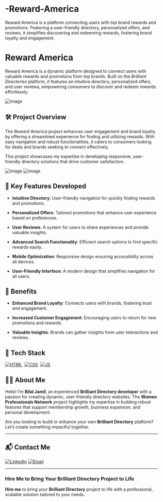 # -Reward-America
Reward America is a platform connecting users with top brand rewards and promotions. Featuring a user-friendly directory, personalized offers, and reviews, it simplifies discovering and redeeming rewards, fostering brand loyalty and engagement.
# Reward America
Reward America is a dynamic platform designed to connect users with valuable rewards and promotions from top brands. Built on the *Brilliant Directories* platform, it features an intuitive directory, personalized offers, and user reviews, empowering consumers to discover and redeem rewards effortlessly.

![image](https://github.com/user-attachments/assets/8c583d55-5f13-467e-a03d-cc81cc9c21a6)

## 🛠 Project Overview

The *Reward America* project enhances user engagement and brand loyalty by offering a streamlined experience for finding and utilizing rewards. With easy navigation and robust functionalities, it caters to consumers looking for deals and brands seeking to connect effectively. 

This project showcases my expertise in developing responsive, user-friendly directory solutions that drive customer satisfaction.

![image](https://github.com/user-attachments/assets/e8c06755-b81e-491e-a081-2bbcdc74835e)
![image](https://github.com/user-attachments/assets/f67d4379-1f57-4175-8850-28997d3d6a64)

## 🚀 Key Features Developed

- **Intuitive Directory**: User-friendly navigation for quickly finding rewards and promotions.
  
- **Personalized Offers**: Tailored promotions that enhance user experience based on preferences.

- **User Reviews**: A system for users to share experiences and provide valuable insights.

- **Advanced Search Functionality**: Efficient search options to find specific rewards easily.

- **Mobile Optimization**: Responsive design ensuring accessibility across all devices.

- **User-Friendly Interface**: A modern design that simplifies navigation for all users.

## 🌟 Benefits

- **Enhanced Brand Loyalty**: Connects users with brands, fostering trust and engagement.

- **Increased Customer Engagement**: Encouraging users to return for new promotions and rewards.

- **Valuable Insights**: Brands can gather insights from user interactions and reviews.
## 📌 Tech Stack
[![HTML](https://img.shields.io/badge/html5%20-%23E34F26.svg?&style=for-the-badge&logo=html5&logoColor=white)](https://github.com/yourusername/Baby-Support-Services/search?l=html)&nbsp;
[![CSS](https://img.shields.io/badge/css3%20-%231572B6.svg?&style=for-the-badge&logo=css3&logoColor=white)](https://github.com/yourusername/Baby-Support-Services/search?l=css)&nbsp;
[![JS](https://img.shields.io/badge/javascript%20-%23323330.svg?&style=for-the-badge&logo=javascript&logoColor=%23F7DF1E)](https://github.com/yourusername/Baby-Support-Services/search?l=javascript)


## 👨‍💻 About Me

Hello! I’m **Bilal Jamil**, an experienced **Brilliant Directory developer** with a passion for creating dynamic, user-friendly directory websites. The **Women Professionals Network** project highlights my expertise in building robust features that support membership growth, business expansion, and personal development.

Are you looking to build or enhance your own **Brilliant Directory** platform? Let’s create something impactful together.

---

## 📬 Contact Me

[![LinkedIn](https://img.shields.io/badge/LinkedIn-Connect-blue?style=for-the-badge&logo=linkedin)](https://www.linkedin.com/in/sajid-jameel-721256178/)
[![Email](https://img.shields.io/badge/Email-Contact%20Me-orange?style=for-the-badge&logo=gmail)](mailto:sajidjamil.met@gmail.com)

---



### **Hire Me to Bring Your Brilliant Directory Project to Life**

**Hire me** to bring your **Brilliant Directory** project to life with a professional, scalable solution tailored to your needs.
